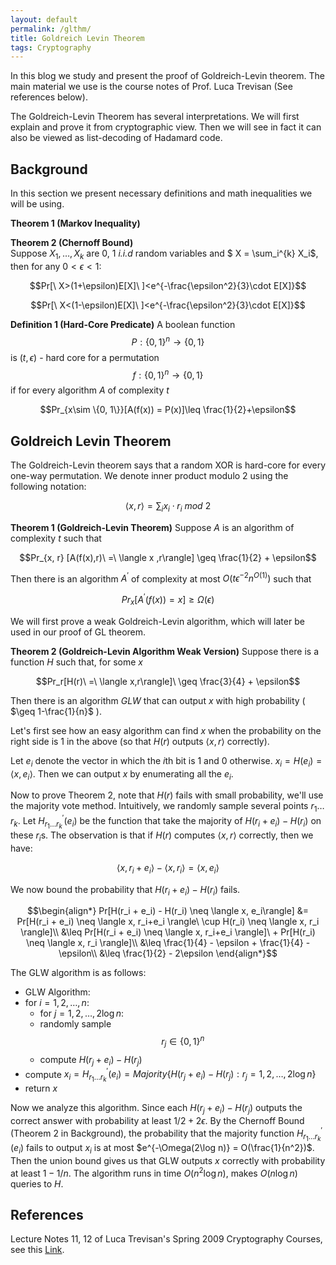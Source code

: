 ```yaml
---
layout: default
permalink: /glthm/
title: Goldreich Levin Theorem
tags: Cryptography
---
```


In this blog we study and present the proof of Goldreich-Levin theorem. The main material we use is the  course notes of Prof. Luca Trevisan (See references below).  

The Goldreich-Levin Theorem has several interpretations. We will first explain and prove it from cryptographic view. Then we will see in fact it can also be viewed as list-decoding of Hadamard code.

## Background
In this section we present necessary definitions and math inequalities we will be using.  

**Theorem 1 (Markov Inequality)**

**Theorem 2 (Chernoff Bound)**  
Suppose $X_1, \ldots, X_k$ are 0, 1 *i.i.d* random variables and $ X = \sum_i^{k} X_i$, then for any $0<\epsilon<1$:  

$$Pr[\ X>(1+\epsilon)E[X]\ ]<e^{-\frac{\epsilon^2}{3}\cdot E[X]}$$  

$$Pr[\ X<(1-\epsilon)E[X]\ ]<e^{-\frac{\epsilon^2}{3}\cdot E[X]}$$

**Definition 1 (Hard-Core Predicate)** A boolean function $$P: \{0, 1 \}^n \rightarrow \{0, 1\}$$ is $(t, \epsilon)$ - hard core for a permutation $$f: \{0,1\}^n \rightarrow \{0,1\}$$ if for every algorithm $A$ of complexity $t$  

$$Pr_{x\sim \{0, 1\}}[A(f(x)) = P(x)]\leq \frac{1}{2}+\epsilon$$


## Goldreich Levin Theorem

The Goldreich-Levin theorem says that a random XOR is hard-core for every one-way permutation. We denote inner product modulo 2 using the following notation:  

$$\langle x,r\rangle = \sum_i x_i\cdot r_i\ mod\ 2$$

**Theorem 1 (Goldreich-Levin Theorem)** Suppose $A$ is an algorithm of complexity $t$ such that  

$$Pr_{x, r} [A(f(x),r)\ =\ \langle x ,r\rangle] \geq \frac{1}{2} + \epsilon$$  

Then there is an algorithm $A^\prime$ of complexity at most $O(t\epsilon^{-2}n^{O(1)})$ such that 

$$Pr_x[A^\prime(f(x)) = x] \geq \Omega(\epsilon)$$

We will first prove a weak Goldreich-Levin algorithm, which will later be used in our proof of GL theorem.

**Theorem 2 (Goldreich-Levin Algorithm Weak Version)** Suppose there is a function $H$ such that, for some $x$  

$$Pr_r[H(r)\ =\ \langle x,r\rangle]\ \geq \frac{3}{4} + \epsilon$$

Then there is an algorithm $GLW$ that can output $x$ with high probability ( $\geq 1-\frac{1}{n}$ ).  

Let's first see how an easy algorithm can find $x$ when the probability on the right side is 1 in the above (so that $H(r)$ outputs $\langle x,r\rangle$ correctly).  

Let $e_i$ denote the vector in which the $i$th bit is 1 and 0 otherwise. $x_i = H(e_i) = \langle x, e_i \rangle$. Then we can output $x$ by enumerating all the $e_i$.   

Now to prove Theorem 2, note that $H(r)$ fails with small probability, we'll use the majority vote method. Intuitively,  we randomly sample several points $r_1 \ldots r_k$. Let $H^\prime_{r_1 \ldots r_k}(e_i)$ be the function that take the majority of  $H(r_i+e_i) - H(r_i)$ on these $r_i$s. The observation is that if $H(r)$ computes $\langle x, r\rangle$ correctly, then we have:

$$ \langle x, r_i+e_i \rangle - \langle x, r_i \rangle = \langle x, e_i\rangle$$

We now bound the probability that $H(r_i + e_i) - H(r_i)$ fails.  

$$\begin{align*}
  Pr[H(r_i + e_i) - H(r_i) \neq  \langle x, e_i\rangle] &= Pr[H(r_i + e_i) \neq \langle x, r_i+e_i \rangle\ \cup H(r_i) \neq \langle x, r_i \rangle]\\
  &\leq Pr[H(r_i + e_i) \neq \langle x, r_i+e_i \rangle]\ + Pr[H(r_i) \neq \langle x, r_i \rangle]\\
  &\leq \frac{1}{4} - \epsilon + \frac{1}{4} - \epsilon\\
  &\leq \frac{1}{2} - 2\epsilon
 \end{align*}$$
 
The GLW algorithm is as follows:
 
 * GLW Algorithm:
 * for $i= 1, 2, \ldots , n$:  
     * for $j = 1, 2, \ldots , 2\log n$:  
     * randomly sample $$r_j\in \{0, 1\}^n$$
     * compute $H(r_j + e_i) - H(r_j)$
 * compute $x_i = H^\prime_{r_1 \ldots r_k}(e_i) = Majority\{H(r_j + e_i) - H(r_j): r_j = 1, 2, \ldots , 2\log n \}$  
 * return $x$  

Now we analyze this algorithm. Since each $H(r_j + e_i) - H(r_j)$ outputs the correct answer with probability at least $1/2 + 2\epsilon$. By the Chernoff Bound (Theorem 2 in Background), the probability that the majority function $H^\prime_{r_1 \ldots r_k}(e_i)$ fails to output $x_i$ is at most $e^{-\Omega(2\log n)} = O(\frac{1}{n^2})$. Then the union bound gives us that GLW outputs $x$ correctly with probability at least $1-1/n$. The algorithm runs in time $O(n^2 \log n)$, makes $O(n\log n)$ queries to $H$.

## References
Lecture Notes 11, 12 of Luca Trevisan's Spring 2009 Cryptography Courses, see this [Link](https://people.eecs.berkeley.edu/~luca/cs276/#notes).